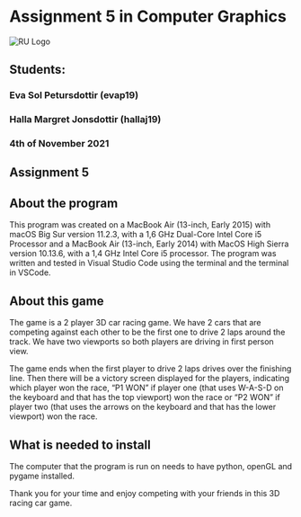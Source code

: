 # Assignment 5 in Computer Graphics

![RU Logo](https://www.ru.is/media/HR_logo_midjad_hires.jpg)

## Students:
### Eva Sol Petursdottir (evap19) 

### Halla Margret Jonsdottir (hallaj19)

### 4th of November 2021

## Assignment 5

## About the program

This program was created on a MacBook Air (13-inch, Early 2015) with macOS Big Sur version 11.2.3, with a 1,6 GHz Dual-Core Intel Core i5 Processor and a MacBook Air (13-inch, Early 2014) with MacOS High Sierra version 10.13.6, with a 1,4 GHz Intel Core i5 processor. The program was written and tested in Visual Studio Code using the terminal and the terminal in VSCode.

## About this game

The game is a 2 player 3D car racing game. We have 2 cars that are competing against each other to be the first one to drive 2 laps around the track. We have two viewports so both players are driving in first person view.

The game ends when the first player to drive 2 laps drives over the finishing line. Then there will be a victory screen displayed for the players, indicating which player won the race, “P1 WON” if player one (that uses W-A-S-D on the keyboard and that has the top viewport) won the race or “P2 WON” if player two (that uses the arrows on the keyboard and that has the lower viewport) won the race.


## What is needed to install
The computer that the program is run on needs to have python, openGL and pygame installed.


Thank you for your time and enjoy competing with your friends in this 3D racing car game.